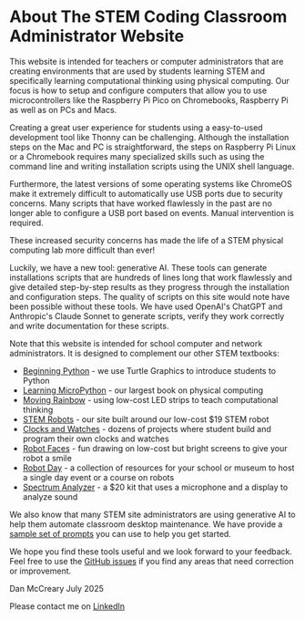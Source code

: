 # About The STEM Coding Classroom Administrator Website

This website is intended for teachers or computer administrators that are creating environments that are used by students learning STEM and specifically learning computational thinking using
physical computing.  Our focus is how to setup and configure computers that allow
you to use microcontrollers like the Raspberry Pi Pico on Chromebooks, Raspberry Pi as well as on PCs and Macs.

Creating a great user experience for students using a easy-to-used development tool like Thonny can be challenging.  Although the installation steps on the Mac and PC is straightforward, the steps on Raspberry Pi Linux or a Chromebook requires many specialized skills such as using the command line and writing installation scripts using the UNIX shell language.

Furthermore, the latest versions of some operating systems like ChromeOS make it extremely difficult to automatically use USB ports due to security concerns.  Many scripts that have worked flawlessly in the past are no longer able to configure a USB port based on events.  Manual intervention is required.

These increased security concerns has made the life of a STEM physical computing lab more difficult than ever!

Luckily, we have a new tool: generative AI.  These tools can generate installations scripts that are hundreds of lines long that work flawlessly and give detailed step-by-step results as they progress through the installation and configuration steps.  The quality of scripts on this site would note have been possible without these tools.  We have used OpenAI's ChatGPT and Anthropic's Claude Sonnet to generate scripts, verify they work correctly and write documentation for these scripts.

Note that this website is intended for school computer and network administrators. It is designed to complement our other STEM textbooks:

- [Beginning Python](https://dmccreary.github.io/python/) - we use Turtle Graphics to introduce students to Python
- [Learning MicroPython](https://dmccreary.github.io/learning-micropython/) - our largest book on physical computing
- [Moving Rainbow](https://dmccreary.github.io/moving-rainbow/) - using low-cost LED strips to teach computational thinking
- [STEM Robots](https://dmccreary.github.io/stem-robots/) - our site built around our low-cost $19 STEM robot
- [Clocks and Watches](https://dmccreary.github.io/clocks-and-watches/) - dozens of projects where student build and program their own clocks and watches
- [Robot Faces](https://dmccreary.github.io/robot-faces/) - fun drawing on low-cost but bright screens to give your robot a smile
- [Robot Day](https://dmccreary.github.io/robot-day/) - a collection of resources for your school or museum to host a single day event or a course on robots
- [Spectrum Analyzer](https://dmccreary.github.io/spectrum-analyzer/) - a $20 kit that uses a microphone and a display to analyze sound

We also know that many STEM site administrators are using generative AI to help them automate classroom desktop maintenance.
We have provide a [sample set of prompts](./prompts/index.md) you can use to help you get started.

We hope you find these tools useful and we look forward to your feedback.
Feel free to use the [GitHub issues](https://github.com/dmccreary/stem-classroom-admin/issues) if you find any areas that need correction or improvement.

Dan McCreary
July 2025

Please contact me on [LinkedIn](https://www.linkedin.com/in/danmccreary/)
